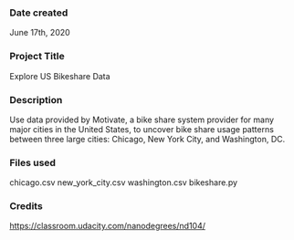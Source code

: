 ### Date created
June 17th, 2020

### Project Title
Explore US Bikeshare Data

### Description
Use data provided by Motivate, a bike share system provider for many major cities in the United States, to uncover bike share usage patterns between three large cities: Chicago, New York City, and Washington, DC.

### Files used
chicago.csv
new_york_city.csv
washington.csv
bikeshare.py

### Credits
https://classroom.udacity.com/nanodegrees/nd104/
